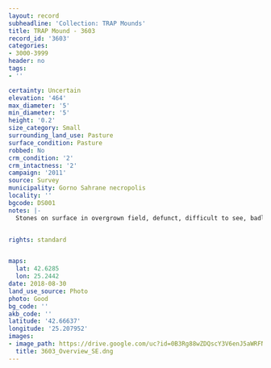 ```yaml
---
layout: record
subheadline: 'Collection: TRAP Mounds'
title: TRAP Mound - 3603
record_id: '3603'
categories:
- 3000-3999
header: no
tags:
- ''

certainty: Uncertain
elevation: '464'
max_diameter: '5'
min_diameter: '5'
height: '0.2'
size_category: Small
surrounding_land_use: Pasture
surface_condition: Pasture
robbed: No
crm_condition: '2'
crm_intactness: '2'
campaign: '2011'
source: Survey
municipality: Gorno Sahrane necropolis
locality: ''
bgcode: DS001
notes: |-
  Stones on surface in overgrown field, defunct, difficult to see, badly damaged by agricultural activity.


rights: standard


maps:
  lat: 42.6285
  lon: 25.2442
date: 2018-08-30
land_use_source: Photo
photo: Good
bg_code: ''
akb_code: ''
latitude: '42.66637'
longitude: '25.207952'
images:
- image_path: https://drive.google.com/uc?id=0B3Rg88wZDQscY3V6enJ5aWRFN1E
  title: 3603_Overview_SE.dng
---
```

